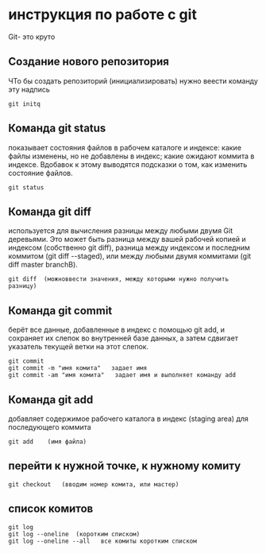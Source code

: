 # инструкция по работе с git

Git- это круто

## Создание нового репозитория

ЧТо бы создать репозиторий (инициализировать) нужно веести команду эту надпись


    git initq
  

## Команда git status 
показывает состояния файлов в рабочем каталоге и индексе: какие файлы изменены, но не добавлены в индекс; какие ожидают коммита в индексе. Вдобавок к этому выводятся подсказки о том, как изменить состояние файлов.

    git status
## Команда git diff 
используется для вычисления разницы между любыми двумя Git деревьями. Это может быть разница между вашей рабочей копией и индексом (собственно git diff), разница между индексом и последним коммитом (git diff --staged), или между любыми двумя коммитами (git diff master branchB).

    git diff  (можноввести значения, между которыми нужно получить разницу)

## Команда git commit 
берёт все данные, добавленные в индекс с помощью git add, и сохраняет их слепок во внутренней базе данных, а затем сдвигает указатель текущей ветки на этот слепок.

    git commit
    git commit -m "имя комита"   задает имя
    git commit -am "имя комита"   задает имя и выполняет команду add
## Команда git add 
добавляет содержимое рабочего каталога в индекс (staging area) для последующего коммита

    git add    (имя файла)

## перейти к нужной точке, к нужному комиту
    git checkout   (вводим номер комита, или мастер)
## список комитов 
    git log   
    git log --oneline  (коротким списком)   
    git log --oneline --all   все комиты коротким списком
